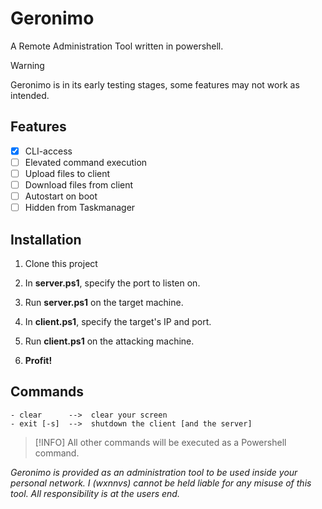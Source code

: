 # Geronimo
A Remote Administration Tool written in powershell.

> [!WARNING]
> Geronimo is in its early testing stages, some features may not work as intended.

## Features
- [x] CLI-access
- [ ] Elevated command execution
- [ ] Upload files to client
- [ ] Download files from client
- [ ] Autostart on boot
- [ ] Hidden from Taskmanager

## Installation
1. Clone this project

2. In **server.ps1**, specify the port to listen on.
3. Run **server.ps1** on the target machine.

4. In **client.ps1**, specify the target's IP and port.
5. Run **client.ps1** on the attacking machine.
6. **Profit!**

## Commands
```
- clear      -->  clear your screen
- exit [-s]  -->  shutdown the client [and the server]
```
> [!INFO]
> All other commands will be executed as a Powershell command.

*Geronimo is provided as an administration tool to be used inside your personal network. I (wxnnvs) cannot be held liable for any misuse of this tool. All responsibility is at the users end.*